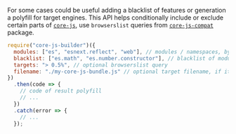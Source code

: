 For some cases could be useful adding a blacklist of features or generation a polyfill for target engines. This API helps conditionally include or exclude certain parts of [`core-js`](https://github.com/ivajkin/core-js), use `browserslist` queries from [`core-js-compat`](https://github.com/ivajkin/core-js/packages/core-js-compat) package.

```js
require("core-js-builder")({
  modules: ["es", "esnext.reflect", "web"], // modules / namespaces, by default - all `core-js` modules
  blacklist: ["es.math", "es.number.constructor"], // blacklist of modules / namespaces, by default - empty list
  targets: "> 0.5%", // optional browserslist query
  filename: "./my-core-js-bundle.js" // optional target filename, if it's missed a file will not be created
})
  .then(code => {
    // code of result polyfill
    // ...
  })
  .catch(error => {
    // ...
  });
```
